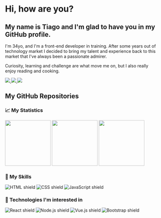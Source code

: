# Hi, how are you?

## My name is Tiago and I'm glad to have you in my GitHub profile.

I'm 34yo, and I'm a front-end developer in training. After some years out of technology market I decided to bring my talent and experience back to this market that I've always been a passionate admirer.

Curiosity, learning and challenge are what move me on, but I also really enjoy reading and cooking.

<div>

<a href="https://www.linkedin.com/in/tascintra/" target="_blank" rel="noreferrer">
<img src="https://img.shields.io/badge/LinkedIn-0077B5?style=for-the-badge&logo=linkedin&logoColor=white" />
</a>
<a href="https://discordapp.com/users/Tiago%20Silva#7043" target="_blank" rel="noreferrer">
<img src="https://img.shields.io/badge/Discord-7289DA?style=for-the-badge&logo=discord&logoColor=white" />
</a>
<a href="mailto:tiago.slv@hotmail.com" target="_blank" rel="noreferrer">
<img src="https://img.shields.io/badge/Hotmail-0078D4?style=for-the-badge&logo=microsoft-outlook&logoColor=white" />
</a>

</div>

<div>
  <h2>
    <a
    target="_blank"
    style="text-decoration: none"
    href="https://github.com/tascintra?tab=repositories"
    >My GitHub Repositories</a>
  </h2>
</div>

### :chart_with_upwards_trend: My Statistics

<div>
    <img height="150rem" src="https://github-readme-stats.vercel.app/api?username=tascintra&show_icons=true&theme=github_dark&include_all_commits=true&count_private=true"/>
  <img height="150rem" src="https://github-readme-streak-stats.herokuapp.com?user=tascintra&theme=github-dark-blue"/>
  <img height="150rem" src="https://github-readme-stats.vercel.app/api/top-langs/?username=tascintra&layout=compact&langs_count=16&theme=github_dark"/>
</div>

### :bookmark_tabs: My Skills
<div>
  <img src="https://img.shields.io/badge/HTML5-E34F26?style=for-the-badge&logo=html5&logoColor=white" alt="HTML shield">
  <img src="https://img.shields.io/badge/CSS3-1572B6?style=for-the-badge&logo=css3&logoColor=white" alt="CSS shield">
  <img src="https://img.shields.io/badge/JavaScript-F7DF1E?style=for-the-badge&logo=javascript&logoColor=black" alt="JavaScript shield">
</div>

### :rocket: Technologies I'm interested in
<div>
  <img src="https://img.shields.io/badge/React-20232A?style=for-the-badge&logo=react&logoColor=61DAFB" alt="React shield"/>
  <img src="https://img.shields.io/badge/Node.js-43853D?style=for-the-badge&logo=node.js&logoColor=white" alt="Node.js shield"/>
    <img src="https://img.shields.io/badge/Vue.js-35495E?style=for-the-badge&logo=vuedotjs&logoColor=4FC08D" alt="Vue.js shield"/>
    <img src="https://img.shields.io/badge/bootstrap-%23563D7C.svg?style=for-the-badge&logo=bootstrap&logoColor=white" alt="Bootstrap shield"/>
</div>




